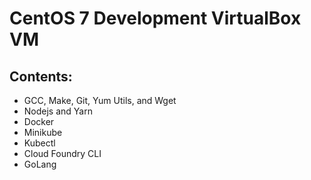 # CentOS 7 Development VirtualBox VM
## Contents:
- GCC, Make, Git, Yum Utils, and Wget
- Nodejs and Yarn
- Docker
- Minikube
- Kubectl
- Cloud Foundry CLI
- GoLang
